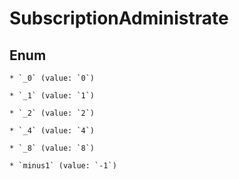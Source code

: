 
# SubscriptionAdministrate

## Enum


    * `_0` (value: `0`)

    * `_1` (value: `1`)

    * `_2` (value: `2`)

    * `_4` (value: `4`)

    * `_8` (value: `8`)

    * `minus1` (value: `-1`)



